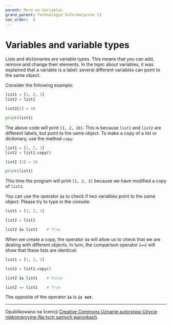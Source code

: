 ```yaml
---
parent: More on Variables
grand_parent: Technologie Informatyczne II
nav_order:  8
---
```


# Variables and variable types

Lists and dictionaries are variable types. This means that you can add, remove and change their elements. In the topic about variables, it was explained that a variable is a label: several different variables can point to the same object.

Consider the following example:

```python
list1 = [1, 2, 3]
list2 = list1

list2[2] = 10

print(list1)
```

The above code will print `[1, 2, 10]`. This is because `list1` and `list2` are different labels, but point to the same object. To make a copy of a list or dictionary, use the method `copy`:

```python
list1 = [1, 2, 3] 
list2 = list1.copy()

list2 [2] = 10 

print(list1)
```

This time the program will print `[1, 2, 3]` because we have modified a copy of `list1`.

You can use the operator **`is`** to check if two variables point to the same object. Please try to type in the console:

```python
list1 = [1, 2, 3]

list2 = list1

list2 is list1    # True
```

When we create a copy, the operator **`is`** will allow us to check that we are dealing with different objects. In turn, the comparison operator (`==`) will show that these lists are identical:

```python
list1 = [1, 2, 3]

list2 = list1.copy()

list2 is list1    # False

list2 == list1    # True
```

The opposite of the operator **`is`** is **`is not`**.




<hr/>

Opublikowano na licencji [Creative Commons Uznanie autorstwa-Użycie niekomercyjne-Na tych samych warunkach](https://creativecommons.org/licenses/by-nc-sa/4.0/deed.pl).
